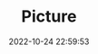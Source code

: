 ---
weight: 1
images:
- /images/edited/45.jpeg
title: Picture
date: 2022-10-24 22:59:53
tags: [luminar neo,work]
---